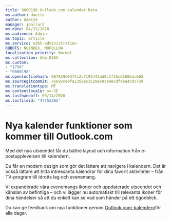 ```yaml
---
title: 9000198 Outlook.com kalender beta
ms.author: daeite
author: daeite
manager: joallard
ms.date: 04/21/2020
ms.audience: Admin
ms.topic: article
ms.service: o365-administration
ROBOTS: NOINDEX, NOFOLLOW
localization_priority: Normal
ms.collection: Adm_O365
ms.custom:
- "1758"
- "9000198"
ms.openlocfilehash: 687819e0374c2c7195443ad0c1f15c6160bac665
ms.sourcegitcommit: c6692ce0fa1358ec3529e59ca0ecdfdea4cdc759
ms.translationtype: MT
ms.contentlocale: sv-SE
ms.lasthandoff: 09/14/2020
ms.locfileid: "47753385"
---
```

# <a name="new-calendar-experiences-coming-to-outlookcom"></a>Nya kalender funktioner som kommer till Outlook.com

Med det nya utseendet får du bättre layout och information från e-postupplevelsen till kalendern.

Du får en modern design som gör det lättare att navigera i kalendern. Det är också lättare att hitta intressanta kalendrar för dina favorit aktiviteter – från TV-program till idrotts lag och evenemang.

Vi expanderade våra evenemangs ikoner och uppdaterade utseendet och känslan av befintliga – och vi lägger nu automatiskt till relevanta ikoner för dina händelser så att du enkelt kan se vad som händer på ett ögonblick.

Du kan ge feedback om nya funktioner genom [Outlook.com-kalendern](https://go.microsoft.com/fwlink/?linkid=2103075)för alla dagar.